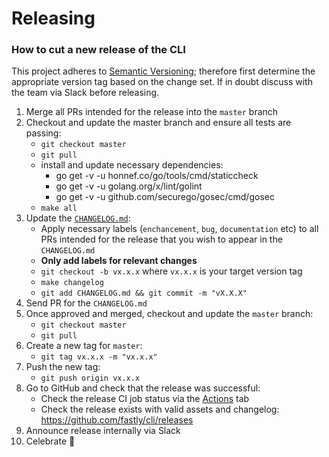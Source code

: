 # Releasing

### How to cut a new release of the CLI

This project adheres to [Semantic Versioning](https://semver.org/spec/v2.0.0.html); therefore first determine the appropriate version tag based on the change set. If in doubt discuss with the team via Slack before releasing.

1. Merge all PRs intended for the release into the `master` branch
1. Checkout and update the master branch and ensure all tests are passing:
    * `git checkout master`
    * `git pull`
    * install and update necessary dependencies:
        * go get -v -u honnef.co/go/tools/cmd/staticcheck
        * go get -v -u golang.org/x/lint/golint
        * go get -v -u github.com/securego/gosec/cmd/gosec
    * `make all`
1. Update the [`CHANGELOG.md`](https://github.com/fastly/cli/blob/master/CHANGELOG.md):
    * Apply necessary labels (`enchancement`, `bug`, `documentation` etc) to all PRs intended for the release that you wish to appear in the `CHANGELOG.md`
    * **Only add labels for relevant changes**
    * `git checkout -b vx.x.x` where `vx.x.x` is your target version tag
    * `make changelog`
    * `git add CHANGELOG.md && git commit -m "vX.X.X"`
1. Send PR for the `CHANGELOG.md`
1. Once approved and merged, checkout and update the `master` branch:
    * `git checkout master`
    * `git pull`
1. Create a new tag for `master`:
    * `git tag vx.x.x -m "vx.x.x"`
1. Push the new tag:
    * `git push origin vx.x.x`
1. Go to GitHub and check that the release was successful:
    * Check the release CI job status via the [Actions](https://github.com/fastly/cli/actions?query=workflow%3ARelease) tab
    * Check the release exists with valid assets and changelog: https://github.com/fastly/cli/releases
1. Announce release internally via Slack
1. Celebrate :tada:
